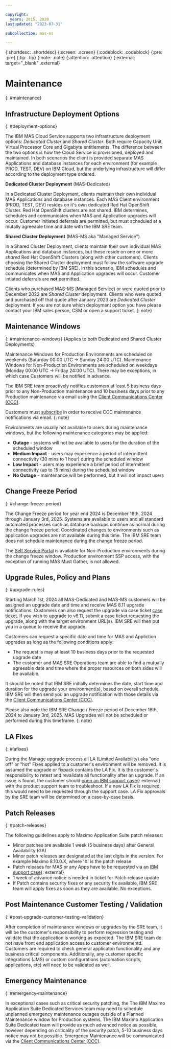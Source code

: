 ```yaml
---

copyright:
  years: 2015, 2020
lastupdated: "2023-07-31"

subcollection: mas-ms

---
```


{:shortdesc: .shortdesc}
{:screen: .screen}
{:codeblock: .codeblock}
{:pre: .pre}
{:tip: .tip}
{:note: .note}
{:attention: .attention}
{:external: target="_blank" .external}

# Maintenance
{: #maintenance}

## Infrastructure Deployment Options
{: #deployment-options}

The IBM MAS Cloud Service supports two infrastructure deployment options: _Dedicated Cluster_ and _Shared Cluster_. Both require Capacity Unit, Virtual Processor Core and Gigabyte entitlements. The difference between the two options is how the Cloud Service is provisioned, deployed and maintained. In both scenarios the client is provided separate MAS Applications and database instances for each environment (for example PROD, TEST, DEV) on IBM Cloud, but the underlying infrastructure will differ according to the deployment type ordered.

**Dedicated Cluster Deployment** (MAS-Dedicated)

In a Dedicated Cluster Deployment, clients maintain their own individual MAS Applications and database instances. Each MAS Client environment (PROD, TEST, DEV) resides on it's own dedicated Red Hat OpenShift Cluster. Red Hat OpenShift clusters are not shared. IBM determines, schedules and communicates when MAS and Application upgrades will occur. Customer initiated deferrals are permitted, but must scheduled at a mutally agreeable time and date with the IBM SRE team.

**Shared Cluster Deployment** (MAS-MS aka "Managed Service")

In a Shared Cluster Deployment, clients maintain their own individual MAS Applications and database instances, but these reside on one or more _shared_ Red Hat OpenShift Clusters (along with other customers). Clients choosing the Shared Cluster deployment must follow the software upgrade schedule (determined by IBM SRE). In this scenario, IBM schedules and communicates when MAS and Application upgrades will occur. Customer intiated deferrals are **not** permitted.

Clients who purchased MAS-MS (Managed Service) or were quoted prior to December 2022 are _Shared Cluster_ deployment.  Clients who were quoted and purchased off that quote after January 2023 are _Dedicated Cluster_ deployment.  If you are not sure which deployment option you have please contact your IBM sales person, CSM or open a support ticket.
{: note}

## Maintenance Windows
{: #maintenance-windows}
(Applies to both Dedicated and Shared Cluster Deployments)

Maintenance Windows for Production Environments are scheduled on weekends (Saturday 00:00 UTC -> Sunday 24:00 UTC).
Maintenance Windows for Non-Production Environments are scheduled on weekdays (Monday 00:00 UTC -> Friday 24:00 UTC).
There may be exceptions, in which case Customers will be notified in advance.

The IBM SRE team proactively notifies customers at least 5 business days prior to any Non-Production maintenance and 10 business days prior to any Production maintenance via email using the [Client Communications Center (CCC)](/docs/mas-ms?topic=mas-ms-client-communications-center).

Customers must [subscribe](/docs/mas-ms?topic=topic=guide-self-service-portal#how-to-request-ccc-access) in order to receive CCC maintenance notifications via email.
{: note}

Environments are usually not available to users during maintenance windows, but the following maintenance categories may be applied:

- **Outage** - systems will not be available to users for the duration of the scheduled window
- **Medium Impact** - users may experience a period of intermittent connectivity (30 mins to 1 hour) during the scheduled window
- **Low Impact** - users may experience a brief period of intermittent connectivity (up to 15 mins) during the scheduled window
- **No Outage** - maintenance will be performed, but it will not impact users

## Change Freeze Period
{: #change-freeze-period}

The Change Freeze period for year end 2024 is December 18th, 2024 through January 3rd, 2025. Systems are available to users and all standard automated processes such as database backups continue as normal during the change freeze period.  Coordinated changes to environments such as application upgrades are not available during this time.  The IBM SRE team does not schedule maintenance during the change freeze period.

The [Self Service Portal](/docs/mas-ms?topic=mas-ms-ssp) is available for Non-Production environments during the change freeze window. Production environment SSP access, with the exception of running MAS Must Gather, is not allowed.

## Upgrade Rules, Policy and Plans
{: #upgrade-rules}

Starting March 1st, 2024 all MAS-Dedicated and MAS-MS customers will be assigned an upgrade date and time and receive MAS 8.11 upgrade notifications. Customers can also request the upgrade via case ticket [case ticket](https://support.ibm.com). If you wish to upgrade to v8.11, submit a case ticket requesting the upgrade, along with the target environment URL(s). IBM SRE will then put you in a queue to receive the upgrade.

Customers can request a specific date and time for MAS and Appliction upgrades as long as the following conditions apply:
- The request is may at least 10 business days prior to the requested upgrade date
- The customer and MAS SRE Operations team are able to find a mutually agreeable date and time where the proper resources on both sides will be available.

It should be noted that IBM SRE initially determines the date, start time and duration for the upgrade your environment(s), based on overall schedule. IBM SRE will then send you an upgrade notification with those details via the [Client Communications Center (CCC)](/docs/mas-ms?topic=mas-ms-client-communications-center).

Please also note the IBM SRE Change / Freeze period of December 18th, 2024 to January 3rd, 2025. MAS Upgrades will not be scheduled or performed during this timeframe.
{: note}

## LA Fixes
{: #lafixes}

During the Manage upgrade process all LA (Limited Availability) aka "one off" or "hot" Fixes applied to a customer's environment will be removed. It is assumed the upgrade or fixpack contains the LA Fix. It is the customer's responsibility to retest and revalidate all functionality after an upgrade.  If an issue is found, the customer should [open an IBM support case](https://www.ibm.com/mysupport){: external} with the product support team to troubleshoot.  If a new LA Fix is required, this would need to be requested through the support case.  LA Fix approvals by the SRE team will be determined on a case-by-case basis.

## Patch Releases
{: #patch-releases}

The following guidelines apply to Maximo Application Suite patch releases:
* Minor patches are available 1 week (5 business days) after General Availability (GA)
* Minor patch releases are designated at the last digits in the version. For example Maximo 8.10.0.X, where 'X' is the patch release
* Patch releases for MAS or any Apps have to be requested via an [IBM support case](https://www.ibm.com/mysupport){: external}
* 1 week of advance notice is needed in ticket for Patch release update
* If Patch contains security fixes or any security fix available, IBM SRE team will apply fixes as soon as they are available. No exceptions.

## Post Maintenance Customer Testing / Validation
{: #post-upgrade-customer-testing-validation}

After completion of maintenance windows or upgrades by the SRE team, it will be the customer's responsibility to perform regression testing and validate that the application is working as expected. The IBM SRE team do not have front end application access to customer environmentd. Customers are required to check general applicaton functionality and any business critical components. Additionally, any customer specific integrations (JMS) or custom configurations (automation scripts, applications, etc) will need to be validated as well.

## Emergency Maintenance
{: #emergency-maintenance}

In exceptional cases such as critical security patching, the The IBM Maximo Application Suite Dedicated Services team may need to schedule unplanned emergency maintenance outages outside of a Planned Maintenance window for Production systems.  The IBM Maximo Application Suite Dedicated team will provide as much advanced notice as possible, however depending on criticality of the security patch, 5-10 business days notice may not be possible. Emergency Maintenance will be communicated via the [Client Communications Center (CCC)](/docs/mas-ms?topic=mas-ms-client-communications-center).
